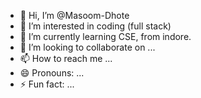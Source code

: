 - 👋 Hi, I’m @Masoom-Dhote
- 👀 I’m interested in coding (full stack)
- 🌱 I’m currently learning CSE, from indore.
- 💞️ I’m looking to collaborate on ...
- 📫 How to reach me ...
- 😄 Pronouns: ...
- ⚡ Fun fact: ...

<!---
Masoom-Dhote/Masoom-Dhote is a ✨ special ✨ repository because its `README.md` (this file) appears on your GitHub profile.
You can click the Preview link to take a look at your changes.
--->
